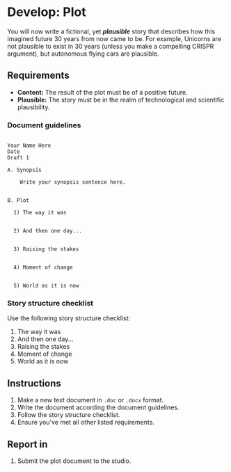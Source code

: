 # Develop: Plot

You will now write a fictional, yet _**plausible**_ story that describes how this imagined future 30 years from now came to be. For example, Unicorns are not plausible to exist in 30 years \(unless you make a compelling CRISPR argument\), but autonomous flying cars are plausible.

## Requirements

* **Content:** The result of the plot must be of a positive future.
* **Plausible:** The story must be in the realm of technological and scientific plausibility.

### Document guidelines
```

Your Name Here
Date
Draft 1

A. Synopsis

    Write your synopsis sentence here.


B. Plot

  1) The way it was
    
  
  2) And then one day...
  
  
  3) Raising the stakes
  
  
  4) Moment of change
  
  
  5) World as it is now

```

### Story structure checklist

Use the following story structure checklist:

1. The way it was
2. And then one day...
3. Raising the stakes
4. Moment of change
5. World as it is now

## Instructions

1. Make a new text document in `.doc` or `.docx` format.
2. Write the document according the document guidelines.
3. Follow the story structure checklist.
4. Ensure you've met all other listed requirements.



## Report in

1. Submit the plot document to the studio.



